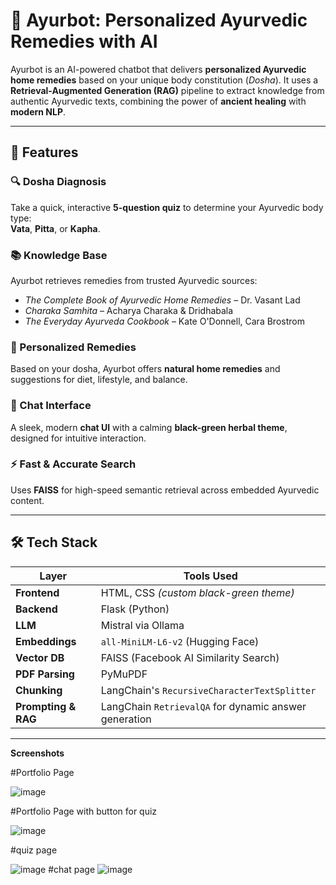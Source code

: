 # 🌿 Ayurbot: Personalized Ayurvedic Remedies with AI

Ayurbot is an AI-powered chatbot that delivers **personalized Ayurvedic home remedies** based on your unique body constitution (*Dosha*). It uses a **Retrieval-Augmented Generation (RAG)** pipeline to extract knowledge from authentic Ayurvedic texts, combining the power of **ancient healing** with **modern NLP**.

---

## 🧠 Features

### 🔍 Dosha Diagnosis
Take a quick, interactive **5-question quiz** to determine your Ayurvedic body type:  
**Vata**, **Pitta**, or **Kapha**.

### 📚 Knowledge Base
Ayurbot retrieves remedies from trusted Ayurvedic sources:

- *The Complete Book of Ayurvedic Home Remedies* – Dr. Vasant Lad  
- *Charaka Samhita* – Acharya Charaka & Dridhabala  
- *The Everyday Ayurveda Cookbook* – Kate O'Donnell, Cara Brostrom

### 🌿 Personalized Remedies
Based on your dosha, Ayurbot offers **natural home remedies** and suggestions for diet, lifestyle, and balance.

### 💬 Chat Interface
A sleek, modern **chat UI** with a calming **black-green herbal theme**, designed for intuitive interaction.

### ⚡ Fast & Accurate Search
Uses **FAISS** for high-speed semantic retrieval across embedded Ayurvedic content.

---

## 🛠️ Tech Stack

| Layer         | Tools Used                                                                 |
|---------------|-----------------------------------------------------------------------------|
| **Frontend**  | HTML, CSS *(custom black-green theme)*                                     |
| **Backend**   | Flask (Python)                                                              |
| **LLM**       | Mistral via Ollama                                                          |
| **Embeddings**| `all-MiniLM-L6-v2` (Hugging Face)                                           |
| **Vector DB** | FAISS (Facebook AI Similarity Search)                                       |
| **PDF Parsing** | PyMuPDF                                                                   |
| **Chunking**  | LangChain's `RecursiveCharacterTextSplitter`                                |
| **Prompting & RAG** | LangChain `RetrievalQA` for dynamic answer generation                |

---
**Screenshots**

#Portfolio Page

![image](https://github.com/user-attachments/assets/22d1e546-b171-4683-9b2d-e1a3a60121e6)

#Portfolio Page with button for quiz

![image](https://github.com/user-attachments/assets/b2ccae76-63f3-4885-8db1-53d37b47caf8)

#quiz page

![image](https://github.com/user-attachments/assets/5963cf59-612e-4812-9859-dd7095da8de9)
#chat page
![image](https://github.com/user-attachments/assets/4dcce4c6-25cc-45be-bc07-9f91aeaff623)




